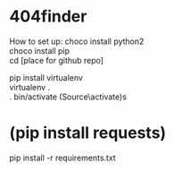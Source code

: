 # 404finder

How to set up:
choco install python2   
choco install pip   
cd [place for github repo]   

pip install virtualenv   
virtualenv .   
. bin/activate (Source\activate)s
# (pip install requests)   

pip install -r requirements.txt
